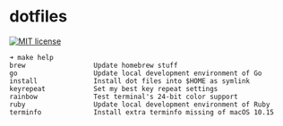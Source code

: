 # dotfiles

 [![MIT license](https://img.shields.io/badge/license-MIT-brightgreen.svg)](https://opensource.org/licenses/MIT)

```
➜ make help
brew                 Update homebrew stuff
go                   Update local development environment of Go
install              Install dot files into $HOME as symlink
keyrepeat            Set my best key repeat settings
rainbow              Test terminal's 24-bit color support
ruby                 Update local development environment of Ruby
terminfo             Install extra terminfo missing of macOS 10.15
```

